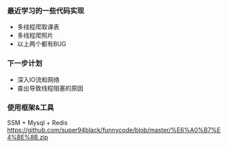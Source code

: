 ### 最近学习的一些代码实现
- 多线程爬取课表
- 多线程爬照片
- 以上两个都有BUG
### 下一步计划
- 深入IO流和网络
- 查出导致线程阻塞的原因
### 使用框架&工具
SSM + Mysql + Redis
<a>https://github.com/super94black/funnycode/blob/master/%E6%A0%B7%E4%BE%8B.zip</a>
